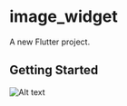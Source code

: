 # image_widget

A new Flutter project.

## Getting Started

![Alt text](https://github.com/YusufaHaidar1/Mobile-Programming/blob/master/assets/Screenshot/SSImageWidget.png?raw=true)
